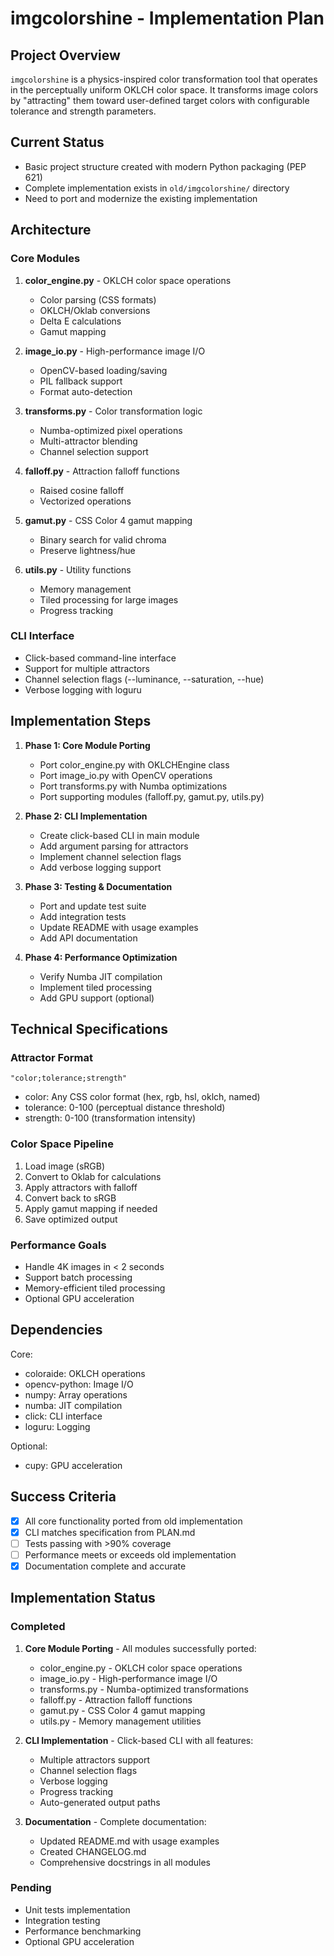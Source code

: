 # imgcolorshine - Implementation Plan

## Project Overview

`imgcolorshine` is a physics-inspired color transformation tool that operates in the perceptually uniform OKLCH color space. It transforms image colors by "attracting" them toward user-defined target colors with configurable tolerance and strength parameters.

## Current Status

- Basic project structure created with modern Python packaging (PEP 621)
- Complete implementation exists in `old/imgcolorshine/` directory
- Need to port and modernize the existing implementation

## Architecture

### Core Modules

1. **color_engine.py** - OKLCH color space operations
   - Color parsing (CSS formats)
   - OKLCH/Oklab conversions
   - Delta E calculations
   - Gamut mapping

2. **image_io.py** - High-performance image I/O
   - OpenCV-based loading/saving
   - PIL fallback support
   - Format auto-detection

3. **transforms.py** - Color transformation logic
   - Numba-optimized pixel operations
   - Multi-attractor blending
   - Channel selection support

4. **falloff.py** - Attraction falloff functions
   - Raised cosine falloff
   - Vectorized operations

5. **gamut.py** - CSS Color 4 gamut mapping
   - Binary search for valid chroma
   - Preserve lightness/hue

6. **utils.py** - Utility functions
   - Memory management
   - Tiled processing for large images
   - Progress tracking

### CLI Interface

- Click-based command-line interface
- Support for multiple attractors
- Channel selection flags (--luminance, --saturation, --hue)
- Verbose logging with loguru

## Implementation Steps

1. **Phase 1: Core Module Porting**
   - Port color_engine.py with OKLCHEngine class
   - Port image_io.py with OpenCV operations
   - Port transforms.py with Numba optimizations
   - Port supporting modules (falloff.py, gamut.py, utils.py)

2. **Phase 2: CLI Implementation**
   - Create click-based CLI in main module
   - Add argument parsing for attractors
   - Implement channel selection flags
   - Add verbose logging support

3. **Phase 3: Testing & Documentation**
   - Port and update test suite
   - Add integration tests
   - Update README with usage examples
   - Add API documentation

4. **Phase 4: Performance Optimization**
   - Verify Numba JIT compilation
   - Implement tiled processing
   - Add GPU support (optional)

## Technical Specifications

### Attractor Format
```
"color;tolerance;strength"
```
- color: Any CSS color format (hex, rgb, hsl, oklch, named)
- tolerance: 0-100 (perceptual distance threshold)
- strength: 0-100 (transformation intensity)

### Color Space Pipeline
1. Load image (sRGB)
2. Convert to Oklab for calculations
3. Apply attractors with falloff
4. Convert back to sRGB
5. Apply gamut mapping if needed
6. Save optimized output

### Performance Goals
- Handle 4K images in < 2 seconds
- Support batch processing
- Memory-efficient tiled processing
- Optional GPU acceleration

## Dependencies

Core:
- coloraide: OKLCH operations
- opencv-python: Image I/O
- numpy: Array operations
- numba: JIT compilation
- click: CLI interface
- loguru: Logging

Optional:
- cupy: GPU acceleration

## Success Criteria

- [x] All core functionality ported from old implementation
- [x] CLI matches specification from PLAN.md
- [ ] Tests passing with >90% coverage
- [ ] Performance meets or exceeds old implementation
- [x] Documentation complete and accurate

## Implementation Status

### Completed
1. **Core Module Porting** - All modules successfully ported:
   - color_engine.py - OKLCH color space operations
   - image_io.py - High-performance image I/O
   - transforms.py - Numba-optimized transformations
   - falloff.py - Attraction falloff functions
   - gamut.py - CSS Color 4 gamut mapping
   - utils.py - Memory management utilities

2. **CLI Implementation** - Click-based CLI with all features:
   - Multiple attractors support
   - Channel selection flags
   - Verbose logging
   - Progress tracking
   - Auto-generated output paths

3. **Documentation** - Complete documentation:
   - Updated README.md with usage examples
   - Created CHANGELOG.md
   - Comprehensive docstrings in all modules

### Pending
- Unit tests implementation
- Integration testing
- Performance benchmarking
- Optional GPU acceleration